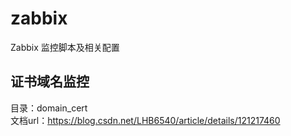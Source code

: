 # zabbix
Zabbix 监控脚本及相关配置  

## 证书域名监控
目录：domain_cert    
文档url：https://blog.csdn.net/LHB6540/article/details/121217460

